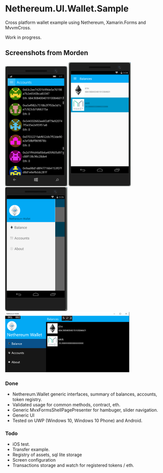 # Nethereum.UI.Wallet.Sample

Cross platform wallet example using Nethereum, Xamarin.Forms and MvvmCross.

Work in progress.

## Screenshots from Morden

<img src="screenshots/wp10Accounts.png" width="200" alt="Nethereum UWP Windows 10 Phone Ethereum example">
<img src="screenshots/AndroidBalance.png" width="200" alt="Nethereum Android Phone Ethereum example">
<img src="screenshots/AndroidHamburger.png" width="200" alt="Nethereum Android Phone Ethereum example">
<img src="screenshots/w10Balance.png" width="400" alt="Nethereum UWP Windows 10 Desktop Ethereum example">

### Done

* Nethereum.Wallet generic interfaces, summary of balances, accounts, token registry.
* Validated usage for common methods, contract, eth.
* Generic MvxFormsShellPagePresenter for hambuger, slider navigation.
* Generic UI
* Tested on UWP (Windows 10, Windows 10 Phone) and Android. 

### Todo

* iOS test.
* Transfer example.
* Registry of assets, sql lite storage
* Screen configuration
* Transactions storage and watch for registered tokens / eth.
